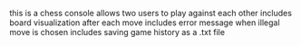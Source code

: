 this is a chess console
allows two users to play against each other
includes board visualization after each move
includes error message when illegal move is chosen
includes saving game history as a .txt file

